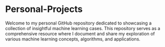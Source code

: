 # Personal-Projects
Welcome to my personal GitHub repository dedicated to showcasing a collection of insightful machine learning cases. This repository serves as a comprehensive resource where I document and share my exploration of various machine learning concepts, algorithms, and applications.

